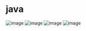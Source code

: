 # java
![image](https://user-images.githubusercontent.com/91754044/170153184-03de3a10-d24e-4d9a-845f-79ae1121cbcd.png)
![image](https://user-images.githubusercontent.com/91754044/170153239-10f36c46-cad9-4361-9a34-4cdc822f95f6.png)
![image](https://user-images.githubusercontent.com/91754044/170153268-7081a276-2b84-4832-baef-32b5ff6b06ec.png)
![image](https://user-images.githubusercontent.com/91754044/170153312-33153d9a-3c4f-4d96-a1fd-fd97641c32d2.png)
